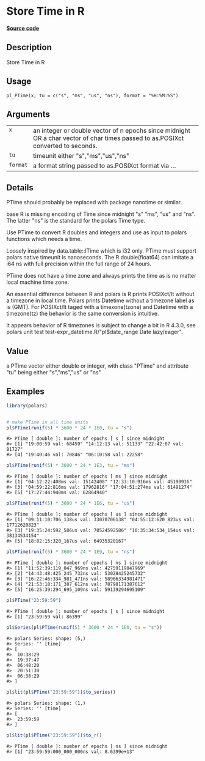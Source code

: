 

# Store Time in R

[**Source code**](https://github.com/pola-rs/r-polars/tree/main/R/PTime.R#L72)

## Description

Store Time in R

## Usage

<pre><code class='language-R'>pl_PTime(x, tu = c("s", "ms", "us", "ns"), format = "%H:%M:%S")
</code></pre>

## Arguments

<table>
<tr>
<td style="white-space: nowrap; font-family: monospace; vertical-align: top">
<code id="pl_PTime_:_x">x</code>
</td>
<td>
an integer or double vector of n epochs since midnight OR a char vector
of char times passed to as.POSIXct converted to seconds.
</td>
</tr>
<tr>
<td style="white-space: nowrap; font-family: monospace; vertical-align: top">
<code id="pl_PTime_:_tu">tu</code>
</td>
<td>
timeunit either "s","ms","us","ns"
</td>
</tr>
<tr>
<td style="white-space: nowrap; font-family: monospace; vertical-align: top">
<code id="pl_PTime_:_format">format</code>
</td>
<td>
a format string passed to as.POSIXct format via …
</td>
</tr>
</table>

## Details

PTime should probably be replaced with package nanotime or similar.

base R is missing encoding of Time since midnight "s" "ms", "us" and
"ns". The latter "ns" is the standard for the polars Time type.

Use PTime to convert R doubles and integers and use as input to polars
functions which needs a time.

Loosely inspired by data.table::ITime which is i32 only. PTime must
support polars native timeunit is nanoseconds. The R double(float64) can
imitate a i64 ns with full precision within the full range of 24 hours.

PTime does not have a time zone and always prints the time as is no
matter local machine time zone.

An essential difference between R and polars is R prints POSIXct/lt
without a timezone in local time. Polars prints Datetime without a
timezone label as is (GMT). For POSIXct/lt taged with a timexone(tzone)
and Datetime with a timezone(tz) the behavior is the same conversion is
intuitive.

It appears behavior of R timezones is subject to change a bit in R
4.3.0, see polars unit test test-expr_datetime.R/"pl$date_range Date
lazy/eager".

## Value

a PTime vector either double or integer, with class "PTime" and
attribute "tu" being either "s","ms","us" or "ns"

## Examples

``` r
library(polars)


# make PTime in all time units
pl$PTime(runif(5) * 3600 * 24 * 1E0, tu = "s")
```

    #> PTime [ double ]: number of epochs [ s ] since midnight
    #> [1] "19:00:59 val: 68459" "14:12:13 val: 51133" "22:42:07 val: 81727"
    #> [4] "19:40:46 val: 70846" "06:10:58 val: 22258"

``` r
pl$PTime(runif(5) * 3600 * 24 * 1E3, tu = "ms")
```

    #> PTime [ double ]: number of epochs [ ms ] since midnight
    #> [1] "04:12:22:408ms val: 15142408" "12:33:10:916ms val: 45190916"
    #> [3] "04:59:22:816ms val: 17962816" "17:04:51:274ms val: 61491274"
    #> [5] "17:27:44:940ms val: 62864940"

``` r
pl$PTime(runif(5) * 3600 * 24 * 1E6, tu = "us")
```

    #> PTime [ double ]: number of epochs [ us ] since midnight
    #> [1] "09:11:10:706_138us val: 33070706138" "04:55:12:620_823us val: 17712620823"
    #> [3] "19:35:24:592_586us val: 70524592586" "10:35:34:534_154us val: 38134534154"
    #> [5] "18:02:15:320_167us val: 64935320167"

``` r
pl$PTime(runif(5) * 3600 * 24 * 1E9, tu = "ns")
```

    #> PTime [ double ]: number of epochs [ ns ] since midnight
    #> [1] "11:52:39:119_047_969ns val: 42759119047969"
    #> [2] "14:43:48:425_245_732ns val: 53028425245732"
    #> [3] "16:22:46:334_981_471ns val: 58966334981471"
    #> [4] "21:53:18:171_387_612ns val: 78798171387612"
    #> [5] "16:25:39:294_695_109ns val: 59139294695109"

``` r
pl$PTime("23:59:59")
```

    #> PTime [ double ]: number of epochs [ s ] since midnight
    #> [1] "23:59:59 val: 86399"

``` r
pl$Series(pl$PTime(runif(5) * 3600 * 24 * 1E0, tu = "s"))
```

    #> polars Series: shape: (5,)
    #> Series: '' [time]
    #> [
    #>  10:38:29
    #>  19:37:47
    #>  06:48:20
    #>  20:51:30
    #>  06:38:29
    #> ]

``` r
pl$lit(pl$PTime("23:59:59"))$to_series()
```

    #> polars Series: shape: (1,)
    #> Series: '' [time]
    #> [
    #>  23:59:59
    #> ]

``` r
pl$lit(pl$PTime("23:59:59"))$to_r()
```

    #> PTime [ double ]: number of epochs [ ns ] since midnight
    #> [1] "23:59:59:000_000_000ns val: 8.6399e+13"
